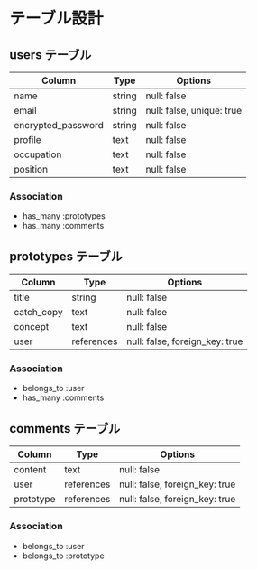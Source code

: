 # テーブル設計

## users テーブル

| Column                 | Type   | Options                   |
| ---------------------- | ------ | ------------------------- |
| name                   | string | null: false               |
| email                  | string | null: false, unique: true |
| encrypted_password     | string | null: false               |
| profile                | text   | null: false               |
| occupation             | text   | null: false               |
| position               | text   | null: false               |



### Association

- has_many :prototypes
- has_many :comments



## prototypes テーブル

| Column             | Type       | Options                        |
| ------------------ | ---------- | ------------------------------ |
| title              | string     | null: false                    |
| catch_copy         | text       | null: false                    |
| concept            | text       | null: false                    |
| user               | references | null: false, foreign_key: true | 

### Association

- belongs_to :user
- has_many :comments



## comments テーブル

| Column            | Type       | Options                        |
| ----------------- | ---------- | ------------------------------ |
| content           | text       | null: false                    |
| user              | references | null: false, foreign_key: true |
| prototype         | references | null: false, foreign_key: true |

### Association

- belongs_to :user
- belongs_to :prototype

